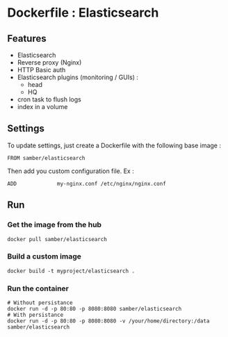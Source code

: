 # Dockerfile : Elasticsearch

## Features
* Elasticsearch
* Reverse proxy (Nginx)
* HTTP Basic auth
* Elasticsearch plugins (monitoring / GUIs) :
  * head
  * HQ
* cron task to flush logs
* index in a volume

## Settings

To update settings, just create a Dockerfile with the following base image :
```
FROM samber/elasticsearch
```

Then add you custom configuration file. Ex :
```
ADD             my-nginx.conf /etc/nginx/nginx.conf
```

## Run

### Get the image from the hub
```
docker pull samber/elasticsearch
```

### Build a custom image
```
docker build -t myproject/elasticsearch .
```

### Run the container
```
# Without persistance
docker run -d -p 80:80 -p 8080:8080 samber/elasticsearch
# With persistance
docker run -d -p 80:80 -p 8080:8080 -v /your/home/directory:/data samber/elasticsearch
```



